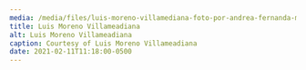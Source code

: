 ```yaml
---
media: /media/files/luis-moreno-villamediana-foto-por-andrea-fernanda-mora.jpg
title: Luis Moreno Villameadiana
alt: Luis Moreno Villameadiana
caption: Courtesy of Luis Moreno Villameadiana
date: 2021-02-11T11:18:00-0500
---
```

